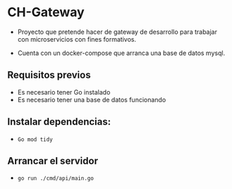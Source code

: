 # CH-Gateway
- Proyecto que pretende hacer de gateway de desarrollo para trabajar con microservicios con fines formativos.

- Cuenta con un docker-compose que arranca una base de datos mysql.
## Requisitos previos
- Es necesario tener Go instalado
- Es necesario tener una base de datos funcionando
## Instalar dependencias:

- ``Go mod tidy``

## Arrancar el servidor

- ``go run ./cmd/api/main.go``
